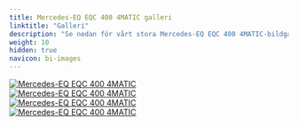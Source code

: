 ```yaml
---
title: Mercedes-EQ EQC 400 4MATIC galleri
linktitle: "Galleri"
description: "Se nedan för vårt stora Mercedes-EQ EQC 400 4MATIC-bildgalleri. Klicka på bilderna för högupplösta versioner."
weight: 10
hidden: true
navicon: bi-images
---
```

<!-- markdownlint-disable MD033 -->
<div class="row" id ="my-gallery">
	<div class="pswp-grid-item col-6 col-md-4">
		<a href="https://media.evkx.net/multimedia/models/mercedes/eqc/eqc_400_4matic/frontseats_1.jpg"
data-pswp-src="https://media.evkx.net/multimedia/models/mercedes/eqc/eqc_400_4matic/frontseats_1.jpg"
data-pswp-width="3000"
data-pswp-height="1931" 
target="_blank">
			<img src="https://media.evkx.net/multimedia/models/mercedes/eqc/eqc_400_4matic/frontseats_1_xst.jpg" alt="Mercedes-EQ EQC 400 4MATIC" class="img-fluid img-thumbnail" />
		</a>
	</div>
	<div class="pswp-grid-item col-6 col-md-4">
		<a href="https://media.evkx.net/multimedia/models/mercedes/eqc/eqc_400_4matic/main_1.jpg"
data-pswp-src="https://media.evkx.net/multimedia/models/mercedes/eqc/eqc_400_4matic/main_1.jpg"
data-pswp-width="3000"
data-pswp-height="2000" 
target="_blank">
			<img src="https://media.evkx.net/multimedia/models/mercedes/eqc/eqc_400_4matic/main_1_xst.jpg" alt="Mercedes-EQ EQC 400 4MATIC" class="img-fluid img-thumbnail" />
		</a>
	</div>
	<div class="pswp-grid-item col-6 col-md-4">
		<a href="https://media.evkx.net/multimedia/models/mercedes/eqc/eqc_400_4matic/screens_1.jpg"
data-pswp-src="https://media.evkx.net/multimedia/models/mercedes/eqc/eqc_400_4matic/screens_1.jpg"
data-pswp-width="3000"
data-pswp-height="1721" 
target="_blank">
			<img src="https://media.evkx.net/multimedia/models/mercedes/eqc/eqc_400_4matic/screens_1_xst.jpg" alt="Mercedes-EQ EQC 400 4MATIC" class="img-fluid img-thumbnail" />
		</a>
	</div>
	<div class="pswp-grid-item col-6 col-md-4">
		<a href="https://media.evkx.net/multimedia/models/mercedes/eqc/eqc_400_4matic/trunk_1.jpg"
data-pswp-src="https://media.evkx.net/multimedia/models/mercedes/eqc/eqc_400_4matic/trunk_1.jpg"
data-pswp-width="3000"
data-pswp-height="2170" 
target="_blank">
			<img src="https://media.evkx.net/multimedia/models/mercedes/eqc/eqc_400_4matic/trunk_1_xst.jpg" alt="Mercedes-EQ EQC 400 4MATIC" class="img-fluid img-thumbnail" />
		</a>
	</div>
</div>
<script type="module">
  import PhotoSwipeLightbox from '/js/photoswipe-lightbox.esm.js';
    const lightbox = new PhotoSwipeLightbox({
       gallery: '#my-gallery',
        children: 'a',
        pswpModule: () => import('/js/photoswipe.esm.js')
    });
lightbox.init();
</script>
